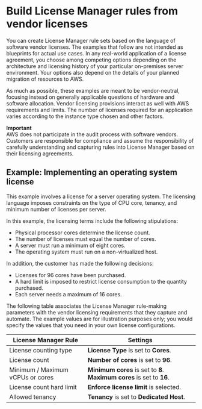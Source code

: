 # Build License Manager rules from vendor licenses<a name="licenses-to-rules"></a>

You can create License Manager rule sets based on the language of software vendor licenses\. The examples that follow are not intended as blueprints for actual use cases\. In any real\-world application of a license agreement, you choose among competing options depending on the architecture and licensing history of your particular on\-premises server environment\. Your options also depend on the details of your planned migration of resources to AWS\.

As much as possible, these examples are meant to be vendor\-neutral, focusing instead on generally applicable questions of hardware and software allocation\. Vendor licensing provisions interact as well with AWS requirements and limits\. The number of licenses required for an application varies according to the instance type chosen and other factors\.

**Important**  
AWS does not participate in the audit process with software vendors\. Customers are responsible for compliance and assume the responsibility of carefully understanding and capturing rules into License Manager based on their licensing agreements\.

## Example: Implementing an operating system license<a name="os1-case"></a>

This example involves a license for a server operating system\. The licensing language imposes constraints on the type of CPU core, tenancy, and minimum number of licenses per server\. 

In this example, the licensing terms include the following stipulations:
+ Physical processor cores determine the license count\.
+ The number of licenses must equal the number of cores\. 
+ A server must run a minimum of eight cores\.
+ The operating system must run on a non\-virtualized host\.

In addition, the customer has made the following decisions:
+ Licenses for 96 cores have been purchased\.
+ A hard limit is imposed to restrict license consumption to the quantity purchased\.
+ Each server needs a maximum of 16 cores\.

The following table associates the License Manager rule\-making parameters with the vendor licensing requirements that they capture and automate\. The example values are for illustration purposes only; you would specify the values that you need in your own license configurations\.


| License Manager Rule | Settings | 
| --- | --- | 
| License counting type |  **License Type** is set to **Cores**\.  | 
| License count |  **Number of cores** is set to **96**\.  | 
| Minimum / Maximum vCPUs or cores |  **Minimum cores** is set to **8**\. **Maximum cores** is set to **16**\.  | 
| License count hard limit |  **Enforce license limit** is selected\.  | 
| Allowed tenancy |  **Tenancy** is set to **Dedicated Host**\.  | 